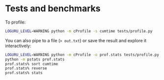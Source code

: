 # Tests and benchmarks

To profile:
```bash
LOGURU_LEVEL=WARNING python -m cProfile -s cumtime tests/profile.py
```

You can also pipe to a file (`> out.txt`) or save the result and explore it interactively:
```bash
LOGURU_LEVEL=WARNING python -m cProfile -o prof.stats tests/profile.py
python -m pstats prof.stats
prof.stats% sort cumtime
prof.stats% reverse
prof.stats% stats
```